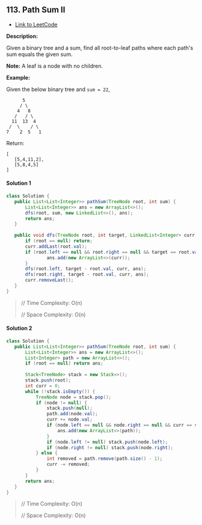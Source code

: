 ## 113. Path Sum II

- [Link to LeetCode](https://leetcode.com/problems/path-sum-ii/)

**Description:**



Given a binary tree and a sum, find all root-to-leaf paths where each path's sum equals the given sum.

**Note:** A leaf is a node with no children.

**Example:**

Given the below binary tree and `sum = 22`,

```
      5
     / \
    4   8
   /   / \
  11  13  4
 /  \    / \
7    2  5   1
```

Return:

```
[
   [5,4,11,2],
   [5,8,4,5]
]
```










<!-- tabs:start -->


#### **Solution 1**



```java
class Solution {
   public List<List<Integer>> pathSum(TreeNode root, int sum) {
       List<List<Integer>> ans = new ArrayList<>();
       dfs(root, sum, new LinkedList<>(), ans);
       return ans;
   }
  
   public void dfs(TreeNode root, int target, LinkedList<Integer> curr, List<List<Integer>> ans) {
       if (root == null) return;
       curr.addLast(root.val);
       if (root.left == null && root.right == null && target == root.val) {
               ans.add(new ArrayList<>(curr));
       }
       dfs(root.left, target - root.val, curr, ans);
       dfs(root.right, target - root.val, curr, ans);
       curr.removeLast();
   }
}
```



> // Time Complexity: O(n)
>
> // Space Complexity: O(n)



#### **Solution 2**



```java
class Solution {
   public List<List<Integer>> pathSum(TreeNode root, int sum) {
       List<List<Integer>> ans = new ArrayList<>();
       List<Integer> path = new ArrayList<>();
       if (root == null) return ans;
      
       Stack<TreeNode> stack = new Stack<>();
       stack.push(root);
       int curr = 0;
       while (!stack.isEmpty()) {
           TreeNode node = stack.pop();
           if (node != null) {
               stack.push(null);
               path.add(node.val);
               curr += node.val;
               if (node.left == null && node.right == null && curr == sum) {
                   ans.add(new ArrayList<>(path));
               }
               if (node.left != null) stack.push(node.left);
               if (node.right != null) stack.push(node.right);
           } else {
               int removed = path.remove(path.size() - 1);
               curr -= removed;
           }
       }
       return ans;
   }
}
```



> // Time Complexity: O(n)
>
> // Space Complexity: O(n)



<!-- tabs:end -->



